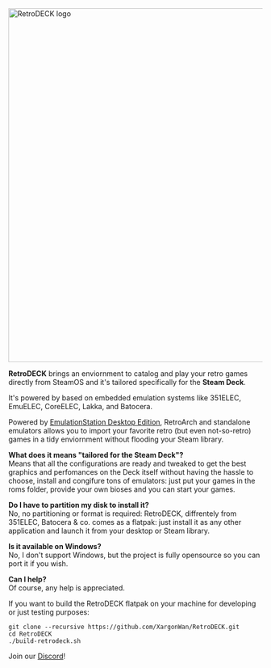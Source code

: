 <img src="https://github.com/XargonWan/RetroDECK/blob/main/res/logo.png?raw=true" alt="RetroDECK logo" width="700"/>

**RetroDECK** brings an enviornment to catalog and play your retro games directly from SteamOS and it's tailored specifically for the **Steam Deck**.

It's powered by based on embedded emulation systems like 351ELEC, EmuELEC, CoreELEC, Lakka, and Batocera.

Powered by [EmulationStation Desktop Edition](https://es-de.org), RetroArch and standalone emulators allows you to import your favorite retro (but even not-so-retro) games in a tidy enviornment without flooding your Steam library.

**What does it means "tailored for the Steam Deck"?**\
Means that all the configurations are ready and tweaked to get the best graphics and perfomances on the Deck itself without having the hassle to choose, install and congifure tons of emulators: just put your games in the roms folder, provide your own bioses and you can start your games.

**Do I have to partition my disk to install it?**\
No, no partitioning or format is required: RetroDECK, diffrentely from 351ELEC, Batocera & co. comes as a flatpak: just install it as any other application and launch it from your desktop or Steam library.

**Is it available on Windows?**\
No, I don't support Windows, but the project is fully opensource so you can port it if you wish.

**Can I help?**\
Of course, any help is appreciated.

If you want to build the RetroDECK flatpak on your machine for developing or just testing purposes:
```
git clone --recursive https://github.com/XargonWan/RetroDECK.git
cd RetroDECK
./build-retrodeck.sh
```

Join our [Discord](https://discord.gg/Dz3szYsP8g)!
